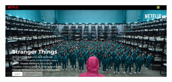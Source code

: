 

<img src= "https://github.com/leonardosantos10/Netflix/blob/main/img/Captura.desktop1.png?raw=true"/>
